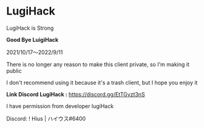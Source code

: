# LugiHack
LugiHack is Strong 

**Good Bye LuigiHack**

2021/10/17～2022/9/11

There is no longer any reason to make this client private, so I'm making it public

I don't recommend using it because it's a trash client, but I hope you enjoy it

**Link Discord LugiHack :** https://discord.gg/EtTGvzt3nS 

I have permission from developer lugiHack

Discord: ! Hius | ハイウス#6400
